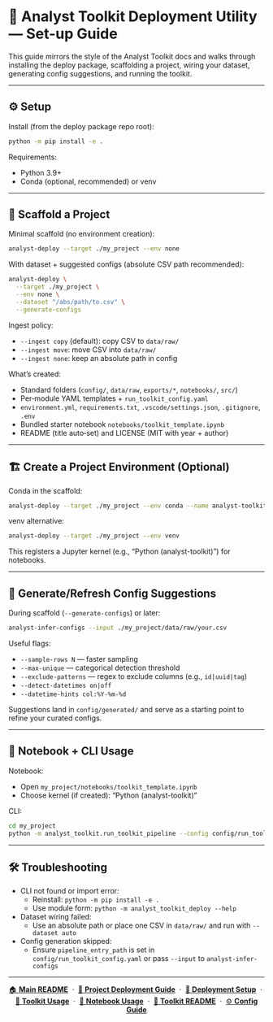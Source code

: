 

# 📘 Analyst Toolkit Deployment Utility — Set-up Guide

This guide mirrors the style of the Analyst Toolkit docs and walks through installing the deploy package, scaffolding a project, wiring your dataset, generating config suggestions, and running the toolkit.

---

## ⚙️ Setup

Install (from the deploy package repo root):

```bash
python -m pip install -e .
```

Requirements:
- Python 3.9+
- Conda (optional, recommended) or venv

---

## 🧭 Scaffold a Project

Minimal scaffold (no environment creation):

```bash
analyst-deploy --target ./my_project --env none
```

With dataset + suggested configs (absolute CSV path recommended):

```bash
analyst-deploy \
  --target ./my_project \
  --env none \
  --dataset "/abs/path/to.csv" \
  --generate-configs
```

Ingest policy:
- `--ingest copy` (default): copy CSV to `data/raw/`
- `--ingest move`: move CSV into `data/raw/`
- `--ingest none`: keep an absolute path in config

What’s created:
- Standard folders (`config/`, `data/raw`, `exports/*`, `notebooks/`, `src/`)
- Per‑module YAML templates + `run_toolkit_config.yaml`
- `environment.yml`, `requirements.txt`, `.vscode/settings.json`, `.gitignore`, `.env`
- Bundled starter notebook `notebooks/toolkit_template.ipynb`
- README (title auto‑set) and LICENSE (MIT with year + author)

---

## 🏗️ Create a Project Environment (Optional)

Conda in the scaffold:

```bash
analyst-deploy --target ./my_project --env conda --name analyst-toolkit
```

venv alternative:

```bash
analyst-deploy --target ./my_project --env venv
```

This registers a Jupyter kernel (e.g., “Python (analyst-toolkit)”) for notebooks.

---

## 🧪 Generate/Refresh Config Suggestions

During scaffold (`--generate-configs`) or later:

```bash
analyst-infer-configs --input ./my_project/data/raw/your.csv
```

Useful flags:
- `--sample-rows N` — faster sampling
- `--max-unique` — categorical detection threshold
- `--exclude-patterns` — regex to exclude columns (e.g., `id|uuid|tag`)
- `--detect-datetimes on|off`
- `--datetime-hints col:%Y-%m-%d`

Suggestions land in `config/generated/` and serve as a starting point to refine your curated configs.

---

## 📓 Notebook + CLI Usage

Notebook:
- Open `my_project/notebooks/toolkit_template.ipynb`
- Choose kernel (if created): “Python (analyst-toolkit)”

CLI:

```bash
cd my_project
python -m analyst_toolkit.run_toolkit_pipeline --config config/run_toolkit_config.yaml
```

---

## 🛠 Troubleshooting

- CLI not found or import error:
  - Reinstall: `python -m pip install -e .`
  - Use module form: `python -m analyst_toolkit_deploy --help`
- Dataset wiring failed:
  - Use an absolute path or place one CSV in `data/raw/` and run with `--dataset auto`
- Config generation skipped:
  - Ensure `pipeline_entry_path` is set in `config/run_toolkit_config.yaml` or pass `--input` to `analyst-infer-configs`

___

<p align="center">
  <a href="README.md">🏠 <b>Main README</b></a>
  &nbsp;·&nbsp;
  <a href="deployment_guide.md">🚀 <b>Project Deployment Guide</b></a>
  &nbsp;·&nbsp;
  <a href="deployment_setup_guide.md">🔧 <b>Deployment Setup</b></a>
  &nbsp;·&nbsp;
  <a href="toolkit_readme.md">📘 <b>Toolkit Usage</b></a>
  &nbsp;·&nbsp;
  <a href="notebook_usage_guide.md">📓 <b>Notebook Usage</b></a>
  &nbsp;·&nbsp;
  <a href="toolkit_readme.md">📘 <b>Toolkit README</b></a>
  &nbsp;·&nbsp;
  <a href="toolkit_config_guide.md">⚙️ <b>Config Guide</b></a>
</p>
